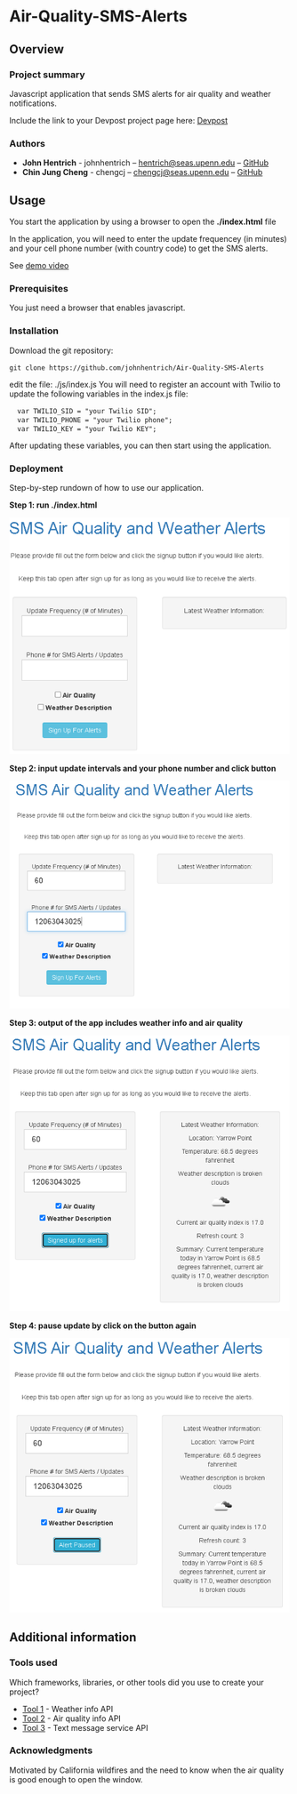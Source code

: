 # Air-Quality-SMS-Alerts

## Overview

### Project summary

Javascript application that sends SMS alerts for air quality and weather notifications.

Include the link to your Devpost project page here: [Devpost](https://devpost.com/software/air-quality-sms-alerts)

### Authors

* **John Hentrich** - johnhentrich – hentrich@seas.upenn.edu – [GitHub](https://github.com/johnhentrich)
* **Chin Jung Cheng** - chengcj – chengcj@seas.upenn.edu – [GitHub](https://github.com/chengcj-upenn)

## Usage

You start the application by using a browser to open the **./index.html** file

In the application, you will need to enter the update frequencey (in minutes) and your cell phone number (with country code) to get the SMS alerts.

See [demo video](https://drive.google.com/file/d/1OsTwPd74iawTNBvfjvugiLDali_jiwMm/view?usp=sharing)

### Prerequisites

You just need a browser that enables javascript.

### Installation

Download the git repository:
```
git clone https://github.com/johnhentrich/Air-Quality-SMS-Alerts
```
edit the file: ./js/index.js 
You will need to register an account with Twilio to update the following variables in the index.js file:
```
  var TWILIO_SID = "your Twilio SID";
  var TWILIO_PHONE = "your Twilio phone";
  var TWILIO_KEY = "your Twilio KEY";
```

After updating these variables, you can then start using the application.

### Deployment

Step-by-step rundown of how to use our application.

**Step 1: run ./index.html**

![initial_state](images/app_initial_state.PNG)

**Step 2: input update intervals and your phone number and click button**

![initial_state](images/app_input.PNG)

**Step 3: output of the app includes weather info and air quality**

![initial_state](images/app_output.PNG)

**Step 4: pause update by click on the button again**

![initial_state](images/app_pause.png)


## Additional information

### Tools used

Which frameworks, libraries, or other tools did you use to create your project?

* [Tool 1](https://openweathermap.org/api) - Weather info API
* [Tool 2](https://www.iqair.com/us/air-pollution-data-api) - Air quality info API
* [Tool 3](https://www.twilio.com/docs/usage/api) - Text message service API

### Acknowledgments

Motivated by California wildfires and the need to know when the air quality is good enough to open the window.
